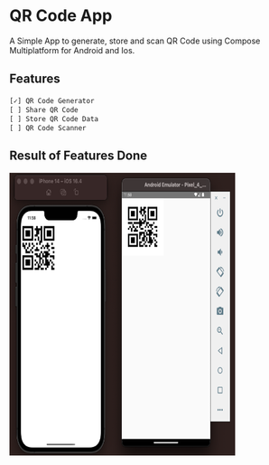 # QR Code App
A Simple App to generate, store and scan QR Code using Compose Multiplatform for Android and Ios.

## Features

   ```text
   [✓] QR Code Generator
   [ ] Share QR Code
   [ ] Store QR Code Data
   [ ] QR Code Scanner
   ```

## Result of Features Done
<img src="screenshot/gen_qr_code.png" width="400px" height="500px">
